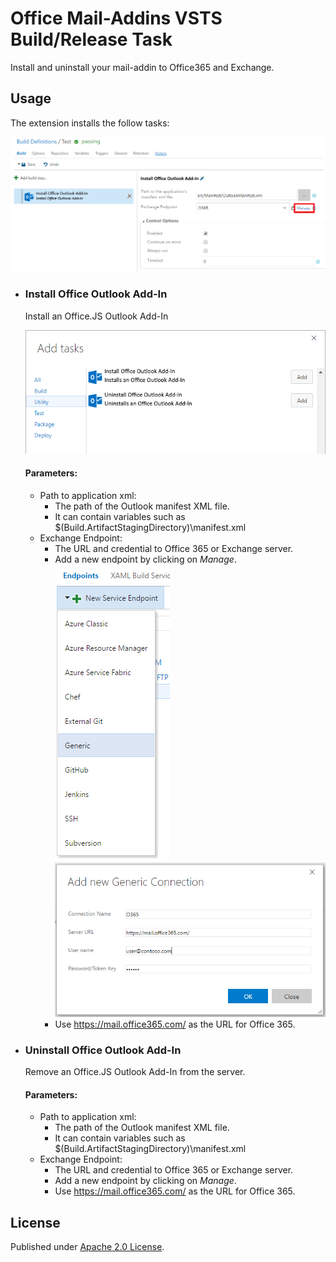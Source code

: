 # Office Mail-Addins VSTS Build/Release Task #
Install and uninstall your mail-addin to Office365 and Exchange.

## Usage ##
The extension installs the follow tasks:

![Extension Tasks](https://raw.githubusercontent.com/knom/vsts-office-tasks/master/docs/addtask.png "Extension Tasks")

* ### Install Office Outlook Add-In
    Install an Office.JS Outlook Add-In
    
    ![Screenshot](https://raw.githubusercontent.com/knom/vsts-office-tasks/master/docs/install.png "Screenshot")
    
    #### Parameters: ####
    * Path to application xml: 
        * The path of the Outlook manifest XML file. 
        * It can contain variables such as $(Build.ArtifactStagingDirectory)\manifest.xml
    * Exchange Endpoint:
        * The URL and credential to Office 365 or Exchange server. 
        * Add a new endpoint by clicking on *Manage*.
            ![Screenshot](https://raw.githubusercontent.com/knom/vsts-office-tasks/master/docs/connection1.png "Screenshot")
            ![Screenshot](https://raw.githubusercontent.com/knom/vsts-office-tasks/master/docs/connection2.png "Screenshot")
        * Use https://mail.office365.com/ as the URL for Office 365.

* ### Uninstall Office Outlook Add-In
    Remove an Office.JS Outlook Add-In from the server.
    
    #### Parameters: ####
    * Path to application xml: 
        * The path of the Outlook manifest XML file. 
        * It can contain variables such as $(Build.ArtifactStagingDirectory)\manifest.xml
    * Exchange Endpoint:
        * The URL and credential to Office 365 or Exchange server. 
        * Add a new endpoint by clicking on *Manage*.
        * Use https://mail.office365.com/ as the URL for Office 365.

		
## License ##
Published under [Apache 2.0 License](https://github.com/knom/vsts-office-tasks/blob/master/LICENSE).
